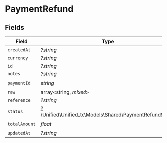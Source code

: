 # PaymentRefund


## Fields

| Field                                                                                                | Type                                                                                                 | Required                                                                                             | Description                                                                                          |
| ---------------------------------------------------------------------------------------------------- | ---------------------------------------------------------------------------------------------------- | ---------------------------------------------------------------------------------------------------- | ---------------------------------------------------------------------------------------------------- |
| `createdAt`                                                                                          | *?string*                                                                                            | :heavy_minus_sign:                                                                                   | N/A                                                                                                  |
| `currency`                                                                                           | *?string*                                                                                            | :heavy_minus_sign:                                                                                   | N/A                                                                                                  |
| `id`                                                                                                 | *?string*                                                                                            | :heavy_minus_sign:                                                                                   | N/A                                                                                                  |
| `notes`                                                                                              | *?string*                                                                                            | :heavy_minus_sign:                                                                                   | N/A                                                                                                  |
| `paymentId`                                                                                          | *string*                                                                                             | :heavy_check_mark:                                                                                   | N/A                                                                                                  |
| `raw`                                                                                                | array<string, *mixed*>                                                                               | :heavy_minus_sign:                                                                                   | N/A                                                                                                  |
| `reference`                                                                                          | *?string*                                                                                            | :heavy_minus_sign:                                                                                   | N/A                                                                                                  |
| `status`                                                                                             | [?\Unified\Unified_to\Models\Shared\PaymentRefundStatus](../../Models/Shared/PaymentRefundStatus.md) | :heavy_minus_sign:                                                                                   | N/A                                                                                                  |
| `totalAmount`                                                                                        | *float*                                                                                              | :heavy_check_mark:                                                                                   | N/A                                                                                                  |
| `updatedAt`                                                                                          | *?string*                                                                                            | :heavy_minus_sign:                                                                                   | N/A                                                                                                  |